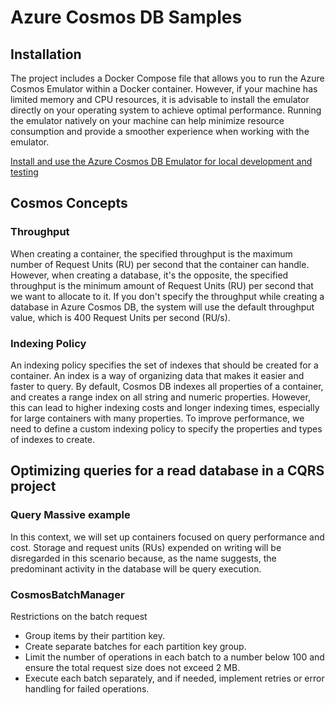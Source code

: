 # Azure Cosmos DB Samples

## Installation

The project includes a Docker Compose file that allows you to run the Azure Cosmos Emulator within a Docker container. However, if your machine has limited memory and CPU resources, it is advisable to install the emulator directly on your operating system to achieve optimal performance. Running the emulator natively on your machine can help minimize resource consumption and provide a smoother experience when working with the emulator.

[Install and use the Azure Cosmos DB Emulator for local development and testing](https://learn.microsoft.com/en-us/azure/cosmos-db/local-emulator?tabs=ssl-netstd21)

## Cosmos Concepts

### Throughput
When creating a container, the specified throughput is the maximum number of Request Units (RU) per second that the container can handle.
However, when creating a database, it's the opposite, the specified throughput is the minimum amount of Request Units (RU) per second that we want to allocate to it. If you don't specify the throughput while creating a database in Azure Cosmos DB, the system will use the default throughput value, which is 400 Request Units per second (RU/s).

### Indexing Policy 
An indexing policy specifies the set of indexes that should be created for a container. An index is a way of organizing data that makes it easier and faster to query.
By default, Cosmos DB indexes all properties of a container, and creates a range index on all string and numeric properties. However, this can lead to higher indexing costs and longer indexing times, especially for large containers with many properties.
To improve performance, we need to define a custom indexing policy to specify the properties and types of indexes to create.

## Optimizing queries for a read database in a CQRS project

### Query Massive example
In this context, we will set up containers focused on query performance and cost. Storage and request units (RUs) expended on writing will be disregarded in this scenario because, as the name suggests, the predominant activity in the database will be query execution.

### CosmosBatchManager
Restrictions on the batch request
- Group items by their partition key.
- Create separate batches for each partition key group.
- Limit the number of operations in each batch to a number below 100 and ensure the total request size does not exceed 2 MB.
- Execute each batch separately, and if needed, implement retries or error handling for failed operations.